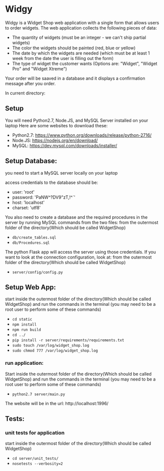 # Widgy

Widgy is a Widget Shop web application with a single form that allows users to order widgets. The web application collects the following pieces of data:
- The quantity of widgets (must be an integer - we can't ship partial widgets)
- The color the widgets should be painted (red, blue or yellow)
- The date by which the widgets are needed (which must be at least 1 week from the date the user is filling out the form)
- The type of widget the customer wants (Options are: "Widget", "Widget Pro" and "Widget Xtreme")

Your order will be saaved in a database and it displays a confirmation message after you order.

In current directory:

## Setup
You will need Python2.7, Node.JS, and MySQL Server installed on your laptop
Here are some websites to download these:
- Python2.7: https://www.python.org/downloads/release/python-2716/
- Node.JS: https://nodejs.org/en/download/
- MySQL: https://dev.mysql.com/downloads/installer/

## Setup Database:
you need to start a MySQL server locally on your laptop

access credentials to the database should be:
 - user: 'root'
 - password: 'PaNW^?DV9"zT,!^`'
 - host: 'localhost'
 - charset: 'utf8'

You also need to create a database and the required procedures in the server by running MySQL commands from the two files:
from the outermost folder of the directory(Which should be called WidgetShop)
- `db/create_tables.sql`
- `db/Procedures.sql`

The python Flask app will access the server using those credentials. If you want to look at the connection configuration, look at:
from the outermost folder of the directory(Which should be called WidgetShop)
- `server/config/config.py`

## Setup Web App:
start inside the outermost folder of the directory(Which should be called WidgetShop) and run the commands in the terminal
(you may need to be a root user to perform some of these commands)
- `cd static`
- `npm install`
- `npm run build `
- `cd ../`
- `pip install -r server/requirements/requirements.txt`
- `sudo touch /var/log/widget_shop.log`
- `sudo chmod 777 /var/log/widget_shop.log`

### run application:
Start inside the outermost folder of the directory(Which should be called WidgetShop) and run the commands in the terminal
(you may need to be a root user to perform some of these commands)
- `python2.7 server/main.py`

The website will be in the url: http://localhost:1996/

## Tests:
### unit tests for application
start inside the outermost folder of the directory(Which should be called WidgetShop)
   - `cd server/unit_tests/`
   - `nosetests --verbosity=2`
